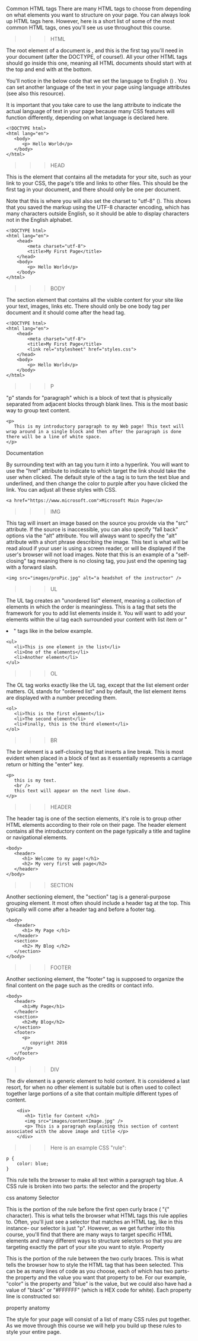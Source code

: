 Common HTML tags
There are many HTML tags to choose from depending on what elements you want to structure on your page. You can always look up HTML tags here. However, here is a short list of some of the most common HTML tags, ones you'll see us use throughout this course.

>>> HTML

The root element of a document is <html>, and this is the first tag you'll need in your document (after the DOCTYPE, of course!). All your other HTML tags should go inside this one, meaning all HTML documents should start with <html> at the top and end with </html> at the bottom.

You'll notice in the below code that we set the language to English (<html lang="en">) . You can set another language of the text in your page using language attributes (see also this resource).

It is important that you take care to use the lang attribute to indicate the actual language of text in your page because many CSS features will function differently, depending on what language is declared here.

    <!DOCTYPE html>
    <html lang="en">
       <body>
          <p> Hello World</p>
       </body>
    </html>

>>> HEAD

This is the element that contains all the metadata for your site, such as your link to your CSS, the page's title and links to other files. This should be the first tag in your document, and there should only be one per document.

Note that this is where you will also set the charset to "utf-8" (<meta charset="utf-8">). This shows that you saved the markup using the UTF-8 character encoding, which has many characters outside English, so it should be able to display characters not in the English alphabet.

    <!DOCTYPE html>
    <html lang="en">
        <head>
            <meta charset="utf-8">
            <title>My First Page</title>
        </head>
        <body>
            <p> Hello World</p>
        </body>
    </html>
    
>>> BODY

The section element that contains all the visible content for your site like your text, images, links etc. There should only be one body tag per document and it should come after the head tag.

    <!DOCTYPE html>
    <html lang="en">
        <head>
            <meta charset="utf-8">
            <title>My First Page</title>
            <link rel="stylesheet" href="styles.css">
        </head>
        <body>
            <p> Hello World</p>
        </body>
    </html>

>>> P

"p" stands for "paragraph" which is a block of text that is physically separated from adjacent blocks through blank lines. This is the most basic way to group text content.

    <p>
       This is my introductory paragraph to my Web page! This text will wrap around in a single block and then after the paragraph is done there will be a line of white space.
    </p>

Documentation
<a>

By surrounding text with an <a> tag you turn it into a hyperlink. You will want to use the "href" attribute to indicate to which target the link should take the user when clicked. The default style of the a tag is to turn the text blue and underlined, and then change the color to purple after you have clicked the link. You can adjust all these styles with CSS.

    <a href="https://www.microsoft.com">Microsoft Main Page</a>


>>> IMG

This tag will insert an image based on the source you provide via the "src" attribute. If the source is inaccessible, you can also specify "fall back" options via the "alt" attribute. You will always want to specify the "alt" attribute with a short phrase describing the image. This text is what will be read aloud if your user is using a screen reader, or will be displayed if the user's browser will not load images. Note that this is an example of a "self-closing" tag meaning there is no closing tag, you just end the opening tag with a forward slash. 

    <img src="images/proPic.jpg" alt="a headshot of the instructor" />

>>> UL

The UL tag creates an "unordered list" element, meaning a collection of elements in which the order is meaningless. This is a tag that sets the framework for you to add list elements inside it. You will want to add your elements within the ul tag each surrounded your content with list item or "<li>" tags like in the below example.

    <ul>
       <li>This is one element in the list</li>
       <li>One of the elements</li>
       <li>Another element</li>
    </ul>

>>> OL

The OL tag works exactly like the UL tag, except that the list element order matters. OL stands for "ordered list" and by default, the list element items are displayed with a number preceding them.

    <ol>
       <li>This is the first element</li>
       <li>The second element</li>
       <li>Finally, this is the third element</li>
    </ol>

>>> BR

The br element is a self-closing tag that inserts a line break. This is most evident when placed in a block of text as it essentially represents a carriage return or hitting the "enter" key. 

    <p>
       this is my text.
       <br />
       this text will appear on the next line down.
    </p>

>>> HEADER

The header tag is one of the section elements, it's role is to group other HTML elements according to their role on their page. The header element contains all the introductory content on the page typically a title and tagline or navigational elements. 

    <body>
       <header>
          <h1> Welcome to my page!</h1>
          <h2> My very first web page</h2>
       </header>
    </body>

>>> SECTION

Another sectioning element, the "section" tag is a general-purpose grouping element. It most often should include a header tag at the top. This typically will come after a header tag and before a footer tag.

    <body>
       <header>
          <h1> My Page </h1>
       </header>
       <section>
          <h2> My Blog </h2>
       </section>
    </body>

>>> FOOTER

Another sectioning element, the "footer" tag is supposed to organize the final content on the page such as the credits or contact info. 

    <body>
       <header>
          <h1>My Page</h1>
       </header>
       <section>
          <h2>My Blog</h2>
       </section>
       <footer>
          <p>
             copyright 2016
          </p>
       </footer>
    </body>

>>> DIV

The div element is a generic element to hold content. It is considered a last resort, for when no other element is suitable but is often used to collect together large portions of a site that contain multiple different types of content. 

        <div>
           <h1> Title for Content </h1>
           <img src="images/contentImage.jpg" />
           <p> This is a paragraph explaining this section of content associated with the above image and title </p>
        </div>


>>> Here is an example CSS "rule":

    p {
        color: blue;
    }

This rule tells the browser to make all text within a paragraph tag blue. A CSS rule is broken into two parts: the selector and the property

css anatomy
Selector

This is the portion of the rule before the first open curly brace ( "{" character). This is what tells the browser what HTML tags this rule applies to. Often, you'll just see a selector that matches an HTML tag, like in this instance- our selector is just "p". However, as we get further into this course, you'll find that there are many ways to target specific HTML elements and many different ways to structure selectors so that you are targeting exactly the part of your site you want to style.
Property

This is the portion of the rule between the two curly braces. This is what tells the browser how to style the HTML tag that has been selected. This can be as many lines of code as you choose, each of which has two parts- the property and the value you want that property to be. For our example, "color" is the property and "blue" is the value, but we could also have had a value of "black" or "#FFFFFF" (which is HEX code for white). Each property line is constructed so:

property anatomy

The style for your page will consist of a list of many CSS rules put together. As we move through this course we will help you build up these rules to style your entire page.
